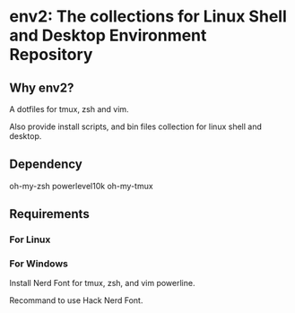 env2: The collections for Linux Shell and Desktop Environment Repository
===

## Why env2?

A dotfiles for tmux, zsh and vim.

Also provide install scripts, and bin files collection for linux shell and desktop.

## Dependency

oh-my-zsh
powerlevel10k
oh-my-tmux

## Requirements

### For Linux



### For Windows

Install Nerd Font for tmux, zsh, and vim powerline.

Recommand to use Hack Nerd Font.

